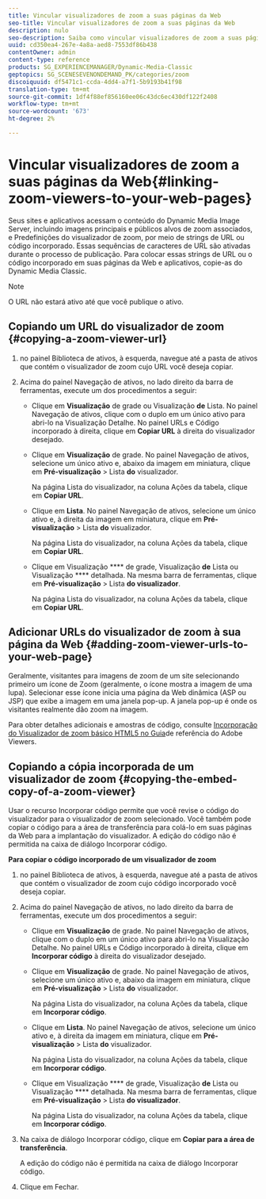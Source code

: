 ```yaml
---
title: Vincular visualizadores de zoom a suas páginas da Web
seo-title: Vincular visualizadores de zoom a suas páginas da Web
description: nulo
seo-description: Saiba como vincular visualizadores de zoom a suas páginas da Web.
uuid: cd350ea4-267e-4a8a-aed8-7553df86b438
contentOwner: admin
content-type: reference
products: SG_EXPERIENCEMANAGER/Dynamic-Media-Classic
geptopics: SG_SCENESEVENONDEMAND_PK/categories/zoom
discoiquuid: df5471c1-ccda-4dd4-a7f1-5b9193b41f98
translation-type: tm+mt
source-git-commit: 1df4f88ef856160ee06c43dc6ec430df122f2408
workflow-type: tm+mt
source-wordcount: '673'
ht-degree: 2%

---
```



# Vincular visualizadores de zoom a suas páginas da Web{#linking-zoom-viewers-to-your-web-pages}

Seus sites e aplicativos acessam o conteúdo do Dynamic Media Image Server, incluindo imagens principais e públicos alvos de zoom associados, e Predefinições do visualizador de zoom, por meio de strings de URL ou código incorporado. Essas sequências de caracteres de URL são ativadas durante o processo de publicação. Para colocar essas strings de URL ou o código incorporado em suas páginas da Web e aplicativos, copie-as do Dynamic Media Classic.

>[!NOTE]
>
>O URL não estará ativo até que você publique o ativo.

## Copiando um URL do visualizador de zoom {#copying-a-zoom-viewer-url}

1. no painel Biblioteca de ativos, à esquerda, navegue até a pasta de ativos que contém o visualizador de zoom cujo URL você deseja copiar.
1. Acima do painel Navegação de ativos, no lado direito da barra de ferramentas, execute um dos procedimentos a seguir:

   * Clique em **Visualização** de grade ou Visualização **de** Lista. No painel Navegação de ativos, clique com o duplo em um único ativo para abri-lo na Visualização Detalhe. No painel URLs e Código incorporado à direita, clique em **Copiar URL** à direita do visualizador desejado.
   * Clique em **Visualização** de grade. No painel Navegação de ativos, selecione um único ativo e, abaixo da imagem em miniatura, clique em **Pré-visualização** > Lista **do** visualizador.

      Na página Lista do visualizador, na coluna Ações da tabela, clique em **Copiar URL**.

   * Clique em **Lista**. No painel Navegação de ativos, selecione um único ativo e, à direita da imagem em miniatura, clique em **Pré-visualização** > Lista **do** visualizador.

      Na página Lista do visualizador, na coluna Ações da tabela, clique em **Copiar URL**.

   * Clique em Visualização **** de grade, Visualização **de** Lista ou Visualização **** detalhada. Na mesma barra de ferramentas, clique em **Pré-visualização** > Lista **do visualizador**.

      Na página Lista do visualizador, na coluna Ações da tabela, clique em **Copiar URL**.

## Adicionar URLs do visualizador de zoom à sua página da Web {#adding-zoom-viewer-urls-to-your-web-page}

Geralmente, visitantes para imagens de zoom de um site selecionando primeiro um ícone de Zoom (geralmente, o ícone mostra a imagem de uma lupa). Selecionar esse ícone inicia uma página da Web dinâmica (ASP ou JSP) que exibe a imagem em uma janela pop-up. A janela pop-up é onde os visitantes realmente dão zoom na imagem.

Para obter detalhes adicionais e amostras de código, consulte [Incorporação do Visualizador de zoom básico HTML5 no Guia](https://docs.adobe.com/content/help/en/dynamic-media-developer-resources/library/viewers-aem-assets-dmc/basic-zoom/c-html5-20-basic-zoom-viewer-about.html)de referência do Adobe Viewers.

## Copiando a cópia incorporada de um visualizador de zoom {#copying-the-embed-copy-of-a-zoom-viewer}

Usar o recurso Incorporar código permite que você revise o código do visualizador para o visualizador de zoom selecionado. Você também pode copiar o código para a área de transferência para colá-lo em suas páginas da Web para a implantação do visualizador. A edição do código não é permitida na caixa de diálogo Incorporar código.

**Para copiar o código incorporado de um visualizador de zoom**

1. no painel Biblioteca de ativos, à esquerda, navegue até a pasta de ativos que contém o visualizador de zoom cujo código incorporado você deseja copiar.
1. Acima do painel Navegação de ativos, no lado direito da barra de ferramentas, execute um dos procedimentos a seguir:

   * Clique em **Visualização** de grade. No painel Navegação de ativos, clique com o duplo em um único ativo para abri-lo na Visualização Detalhe. No painel URLs e Código incorporado à direita, clique em **Incorporar código** à direita do visualizador desejado.
   * Clique em **Visualização** de grade. No painel Navegação de ativos, selecione um único ativo e, abaixo da imagem em miniatura, clique em **Pré-visualização** > Lista **do** visualizador.

      Na página Lista do visualizador, na coluna Ações da tabela, clique em **Incorporar código**.

   * Clique em **Lista**. No painel Navegação de ativos, selecione um único ativo e, à direita da imagem em miniatura, clique em **Pré-visualização** > Lista **do** visualizador.

      Na página Lista do visualizador, na coluna Ações da tabela, clique em **Incorporar código**.

   * Clique em Visualização **** de grade, Visualização **de** Lista ou Visualização **** detalhada. Na mesma barra de ferramentas, clique em **Pré-visualização** > Lista **do visualizador**.

      Na página Lista do visualizador, na coluna Ações da tabela, clique em **Incorporar código**.

1. Na caixa de diálogo Incorporar código, clique em **Copiar para a área de transferência**.

   A edição do código não é permitida na caixa de diálogo Incorporar código.

1. Clique em Fechar.

